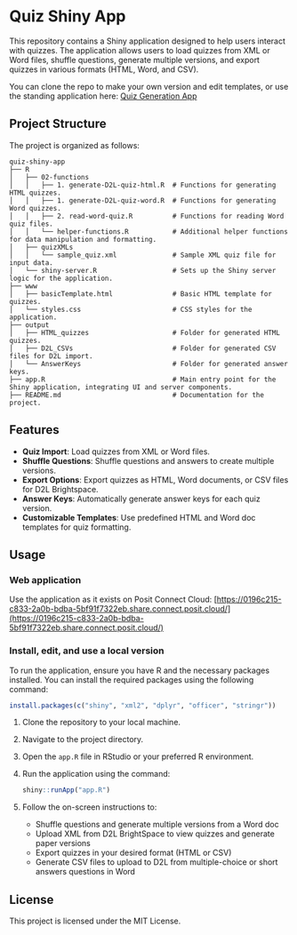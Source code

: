 # Quiz Shiny App

This repository contains a Shiny application designed to help users interact with quizzes. The application allows users to load quizzes from XML or Word files, shuffle questions, generate multiple versions, and export quizzes in various formats (HTML, Word, and CSV).

You can clone the repo to make your own version and edit templates, or use the standing application here: [Quiz Generation App](https://0196c215-c833-2a0b-bdba-5bf91f7322eb.share.connect.posit.cloud/)

## Project Structure

The project is organized as follows:

```
quiz-shiny-app
├── R
│   ├── 02-functions
│   │   ├── 1. generate-D2L-quiz-html.R  # Functions for generating HTML quizzes.
│   │   ├── 1. generate-D2L-quiz-word.R  # Functions for generating Word quizzes.
│   │   ├── 2. read-word-quiz.R          # Functions for reading Word quiz files.
│   │   └── helper-functions.R           # Additional helper functions for data manipulation and formatting.
│   ├── quizXMLs
│   │   └── sample_quiz.xml              # Sample XML quiz file for input data.
│   └── shiny-server.R                   # Sets up the Shiny server logic for the application.
├── www
│   ├── basicTemplate.html               # Basic HTML template for quizzes.
│   └── styles.css                       # CSS styles for the application.
├── output
│   ├── HTML_quizzes                     # Folder for generated HTML quizzes.
│   ├── D2L_CSVs                         # Folder for generated CSV files for D2L import.
│   └── AnswerKeys                       # Folder for generated answer keys.
├── app.R                                # Main entry point for the Shiny application, integrating UI and server components.
├── README.md                            # Documentation for the project.
```

## Features

- **Quiz Import**: Load quizzes from XML or Word files.
- **Shuffle Questions**: Shuffle questions and answers to create multiple versions.
- **Export Options**: Export quizzes as HTML, Word documents, or CSV files for D2L Brightspace.
- **Answer Keys**: Automatically generate answer keys for each quiz version.
- **Customizable Templates**: Use predefined HTML and Word doc templates for quiz formatting.


## Usage

### Web application

Use the application as it exists on Posit Connect Cloud: [https://0196c215-c833-2a0b-bdba-5bf91f7322eb.share.connect.posit.cloud/](https://0196c215-c833-2a0b-bdba-5bf91f7322eb.share.connect.posit.cloud/)

### Install, edit, and use a local version

To run the application, ensure you have R and the necessary packages installed. You can install the required packages using the following command:

```R
install.packages(c("shiny", "xml2", "dplyr", "officer", "stringr"))
```


1. Clone the repository to your local machine.
2. Navigate to the project directory.
3. Open the `app.R` file in RStudio or your preferred R environment.
4. Run the application using the command:

   ```R
   shiny::runApp("app.R")
   ```

5. Follow the on-screen instructions to:
   - Shuffle questions and generate multiple versions from a Word doc
   - Upload XML from D2L BrightSpace to view quizzes and generate paper versions
   - Export quizzes in your desired format (HTML or CSV)
   - Generate CSV files to upload to D2L from multiple-choice or short answers questions in Word

## License

This project is licensed under the MIT License.